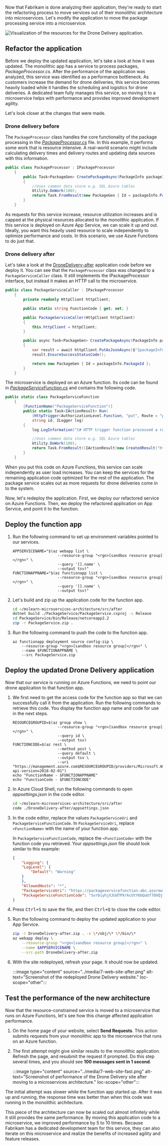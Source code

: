 Now that Fabrikam is done analyzing their application, they're ready to start the refactoring process to move services out of their monolithic architecture into microservices. Let's modify the application to move the package processing service into a microservice.

![Visualization of the resources for the Drone Delivery application.](../media/6-drone-delivery-microservices.svg)

## Refactor the application

Before we deploy the updated application, let's take a look at how it was updated. The monolithic app has a service to process packages, *PackageProcessor.cs*. After the performance of the application was analyzed, this service was identified as a performance bottleneck. As customers increase the demand for drone deliveries, this service becomes heavily loaded while it handles the scheduling and logistics for drone deliveries. A dedicated team fully manages this service, so moving it to a microservice helps with performance and provides improved development agility.

Let's look closer at the changes that were made.

### Drone delivery before

The `PackageProcessor` class handles the core functionality of the package processing in the [*PackageProcessor.cs*](https://github.com/MicrosoftDocs/mslearn-microservices-architecture/blob/master/src/before/DroneDelivery-before/Services/PackageProcessor.cs) file. In this example, it performs some work that is resource intensive. A real-world scenario might include calculating delivery times and delivery routes and updating data sources with this information.

```csharp
public class PackageProcessor : IPackageProcessor
    {
        public Task<PackageGen> CreatePackageAsync(PackageInfo packageInfo)
        {
            //Uses common data store e.g. SQL Azure tables
            Utility.DoWork(100);
            return Task.FromResult(new PackageGen { Id = packageInfo.PackageId });
        }
    }
```

As requests for this service increase, resource utilization increases and is capped at the physical resources allocated to the monolithic application. If this service is deployed on Azure App Service, we can scale it up and out. Ideally, you want this heavily used resource to scale independently to optimize performance and costs. In this scenario, we use Azure Functions to do just that.

### Drone delivery after

Let's take a look at the [DroneDelivery-after](https://github.com/MicrosoftDocs/mslearn-microservices-architecture/blob/master/src/before/DroneDelivery-before/Services/PackageProcessor.cs) application code before we deploy it. You can see that the `PackageProcessor` class was changed to a `PackageServiceCaller` class. It still implements the IPackageProcessor interface, but instead it makes an HTTP call to the microservice.

```csharp
public class PackageServiceCaller : IPackageProcessor
    {
        private readonly HttpClient httpClient;

        public static string FunctionCode { get; set; }

        public PackageServiceCaller(HttpClient httpClient)
        {
            this.httpClient = httpClient;
        }

        public async Task<PackageGen> CreatePackageAsync(PackageInfo packageInfo)
        {
            var result = await httpClient.PutAsJsonAsync($"{packageInfo.PackageId}?code={FunctionCode}", packageInfo);
            result.EnsureSuccessStatusCode();

            return new PackageGen { Id = packageInfo.PackageId };
        }
    }
```

The microservice is deployed on an Azure function. Its code can be found in [*PackageServiceFunction.cs*](https://github.com/MicrosoftDocs/mslearn-microservices-architecture/blob/master/src/after/PackageService/PackageServiceFunction.cs) and contains the following code.

```csharp
public static class PackageServiceFunction
    {
        [FunctionName("PackageServiceFunction")]
        public static Task<IActionResult> Run(
            [HttpTrigger(AuthorizationLevel.Function, "put", Route = "packages/{id}")] HttpRequest req,
            string id, ILogger log)
        {
            log.LogInformation("C# HTTP trigger function processed a request.");

            //Uses common data store e.g. SQL Azure tables
            Utility.DoWork(100);
            return Task.FromResult((IActionResult)new CreatedResult("http://example.com", null));
        }
    }
```

When you put this code on Azure Functions, this service can scale independently as user load increases. You can keep the services for the remaining application code optimized for the rest of the application. The package service scales out as more requests for drone deliveries come in to the system.

Now, let's redeploy the application. First, we deploy our refactored service on Azure Functions. Then, we deploy the refactored application on App Service, and point it to the function.

## Deploy the function app

1. Run the following command to set up environment variables pointed to our services.

    ```azurecli
    APPSERVICENAME="$(az webapp list \
                        --resource-group "<rgn>[sandbox resource group]</rgn>" \
                        --query '[].name' \
                        --output tsv)"
    FUNCTIONAPPNAME="$(az functionapp list \
                        --resource-group "<rgn>[sandbox resource group]</rgn>" \
                        --query '[].name' \
                        --output tsv)"
    ```

1. Let's build and zip up the application code for the function app.

    ```bash
    cd ~/mslearn-microservices-architecture/src/after
    dotnet build ./PackageService/PackageService.csproj -c Release
    cd PackageService/bin/Release/netcoreapp2.2
    zip -r PackageService.zip .
    ```

1. Run the following command to push the code to the function app.

    ```azurecli
    az functionapp deployment source config-zip \
        --resource-group "<rgn>[sandbox resource group]</rgn>" \
        --name $FUNCTIONAPPNAME \
        --src PackageService.zip
    ```

## Deploy the updated Drone Delivery application

Now that our service is running on Azure Functions, we need to point our drone application to that function app.

1. We first need to get the access code for the function app so that we can successfully call it from the application. Run the following commands to retrieve this code. You display the function app name and code for use in the next steps.

    ```azurecli
    RESOURCEGROUPID=$(az group show \
                        --resource-group "<rgn>[sandbox resource group]</rgn>" \
                        --query id \
                        --output tsv)
    FUNCTIONCODE=$(az rest \
                        --method post \
                        --query default \
                        --output tsv \
                        --uri "https://management.azure.com$RESOURCEGROUPID/providers/Microsoft.Web/sites/$FUNCTIONAPPNAME/functions/PackageServiceFunction/listKeys?api-version=2018-02-01")
    echo "FunctionName - $FUNCTIONAPPNAME"
    echo "FunctionCode - $FUNCTIONCODE"
    ```

1. In Azure Cloud Shell, run the following commands to open *appsettings.json* in the code editor.

    ```bash
    cd ~/mslearn-microservices-architecture/src/after
    code ./DroneDelivery-after/appsettings.json
    ```

1. In the code editor, replace the values `PackageServiceUri` and `PackageServiceFunctionCode`. In `PackageServiceUri`, replace `<FunctionName>` with the name of your function app.

    In `PackageServiceFunctionCode`, replace the `<FunctionCode>` with the function code you retrieved. Your *appsettings.json* file should look similar to this example:

    ```json
    {
        "Logging": {
        "LogLevel": {
            "Default": "Warning"
        }
        },
        "AllowedHosts": "*",
        "PackageServiceUri": "https://packageservicefunction-abc.azurewebsites.net/api/packages/",
        "PackageServiceFunctionCode": "SvrbiyhjXJUdTPXrkcUtY6bQaUf7OXQjWvnM0Gq63hFUhbH2vn6qYA=="
    }
    ```

1. Press <kbd>Ctrl+S</kbd> to save the file, and then <kbd>Ctrl+Q</kbd> to close the code editor.

1. Run the following command to deploy the updated application to your App Service.

    ```bash
    zip -r DroneDelivery-after.zip . -x \*/obj/\* \*/bin/\*
    az webapp deploy \
        --resource-group "<rgn>[sandbox resource group]</rgn>" \
        --name $APPSERVICENAME \
        --src-path DroneDelivery-after.zip
    ```

1. With the site redeployed, refresh your page. It should now be updated.

    :::image type="content" source="../media/7-web-site-after.png" alt-text="Screenshot of the redeployed Drone Delivery website." loc-scope="other":::

## Test the performance of the new architecture

Now that the resource-constrained service is moved to a microservice that runs on Azure Functions, let's see how this change affected application performance.

1. On the home page of your website, select **Send Requests**. This action submits requests from your monolithic app to the microservice that runs on an Azure function.

1. The first attempt might give similar results to the monolithic application. Refresh the page, and resubmit the request if prompted. Do this step several times, and you should see **100 messages sent in 1 second**.

    :::image type="content" source="../media/7-web-site-fast.png" alt-text="Screenshot of performance of the Drone Delivery site after moving to a microservices architecture." loc-scope="other":::

The initial attempt was slower while the function app started up. After it was up and running, the response time was better than when this code was running in the monolithic architecture.

This piece of the architecture can now be scaled out almost infinitely while it still provides the same performance. By moving this application code to a microservice, we improved performance by 5 to 10 times. Because Fabrikam has a dedicated development team for this service, they can also iterate on this microservice and realize the benefits of increased agility and feature releases.
